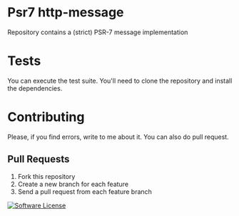 # Psr7 http-message

Repository contains a (strict) PSR-7 message implementation

# Tests

You can execute the test suite. You'll need to clone the repository and install the dependencies.

# Contributing
Please, if you find errors, write to me about it. You can also do pull request.

## Pull Requests
1. Fork this repository
2. Create a new branch for each feature 
3. Send a pull request from each feature branch


[![Software License](https://img.shields.io/badge/license-MIT-brightgreen.svg?style=flat-square)](LICENSE.md)